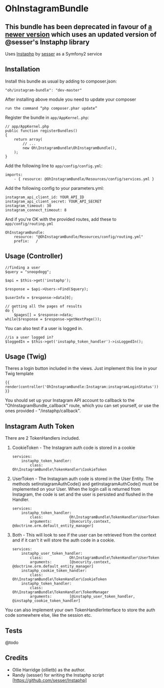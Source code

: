 OhInstagramBundle
=================

## This bundle has been deprecated in favour of [a newer version](https://github.com/ollieLtd/InstagramBundle) which uses an updated version of @sesser's Instaphp library

Uses [Instaphp](https://github.com/sesser/Instaphp) by [sesser](https://github.com/sesser) as a Symfony2 service

Installation
------------

Install this bundle as usual by adding to composer.json:

    "oh/instagram-bundle": "dev-master"
    
After installing above module you need to update your composer

    run the command “php composer.phar update”

Register the bundle in `app/AppKernel.php`:

    // app/AppKernel.php
    public function registerBundles()
    {
        return array(
            // ...
            new Oh\InstagramBundle\OhInstagramBundle(),
        );
    }

Add the following line to `app/config/config.yml`:

	imports:
		- { resource: @OhInstagramBundle/Resources/config/services.yml }

Add the following config to your parameters.yml:

    instagram_api_client_id: YOUR_API_ID
    instagram_api_client_secret: YOUR_API_SECRET
    instagram_timeout: 30
    instagram_connect_timeout: 8

And if you're OK with the provided routes, add these to `app/config/routing.yml`

    OhInstagramBundle:
        resource: "@OhInstagramBundle/Resources/config/routing.yml"
        prefix:   /

Usage (Controller)
------------

    //finding a user
    $query = "snoopdogg";

    $api = $this->get('instaphp');
		
    $response = $api->Users->Find($query);

    $userInfo = $response->data[0];

    // getting all the pages of results
    do {
        $pages[] = $response->data;
    while($response = $response->getNextPage());

You can also test if a user is logged in.

    //is a user logged in?
    $loggedIn = $this->get('instaphp_token_handler')->isLoggedIn();

Usage (Twig)
------------

Theres a login button included in the views. Just implement this line in your
Twig template

    {{ render(controller('OhInstagramBundle:Instagram:instagramLoginStatus')) }}

You should set up your Instagram API account to callback to the
"OhInstagramBundle_callback" route, which you can set yourself, or use the ones
provided - "/instaphp/callback".

Instagram Auth Token
-----------

There are 2 TokenHandlers included.

1.  CookieToken - The Instagram auth code is stored in a cookie

        services:
            instaphp_token_handler:
                class:            Oh\InstagramBundle\TokenHandler\CookieToken
 
2.  UserToken - The Instagram auth code is stored in the User Entity. The methods 
setInstagramAuthCode() and getInstagramAuthCode() must be implemented on your 
User. When the login call is returned from Instagram, the code is set and the 
user is persisted and flushed in the Handler.

        services:
            instaphp_token_handler:
                class:            Oh\InstagramBundle\TokenHandler\UserToken
                arguments:        [@security.context, @doctrine.orm.default_entity_manager]

3.  Both - This will look to see if the user can be retrieved from the context
and if it can't it will store the auth code in a cookie.

        services:
            instaphp_user_token_handler:
                class:            Oh\InstagramBundle\TokenHandler\UserToken
                arguments:        [@security.context, @doctrine.orm.default_entity_manager]
            instaphp_cookie_token_handler:
                class:            Oh\InstagramBundle\TokenHandler\CookieToken
            instaphp_token_handler:
                class:            Oh\InstagramBundle\TokenHandler\TokenManager
                arguments:        [@instaphp_user_token_handler, @instaphp_cookie_token_handler]

You can also implement your own TokenHandlerInterface to store the auth code
somewhere else, like the session etc.

Tests
-------

@todo

Credits
-------

* Ollie Harridge (ollietb) as the author.
* Randy (sesser) for writing the Instaphp script [https://github.com/sesser/Instaphp]
